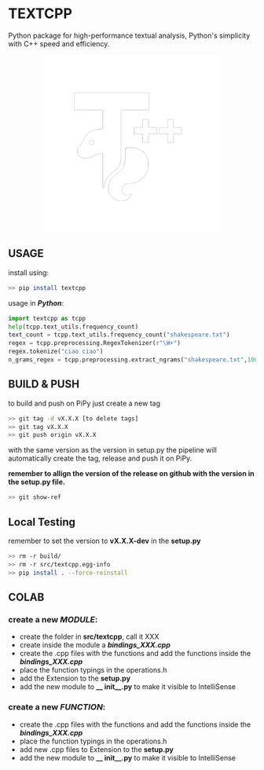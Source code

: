 <p align="center">
  <strong>
    <h1>TEXTCPP</h1>  </strong>
    Python package for high-performance textual analysis,  
     Python's simplicity with C++ speed and efficiency.

</p>

<p align="center">
  <img src="logo.png" alt="TextCpp Logo" width="360"/>
</p>

## USAGE
install using:
```bash
>> pip install textcpp
```
usage in ***Python***:
```python
import textcpp as tcpp
help(tcpp.text_utils.frequency_count)
text_count = tcpp.text_utils.frequency_count("shakespeare.txt")
regex = tcpp.preprocessing.RegexTokenizer(r"\W+")
regex.tokenize("ciao ciao")
n_grams_regex = tcpp.preprocessing.extract_ngrams("shakespeare.txt",100,regex, is_file = True )
```
## BUILD & PUSH
to build and push on PiPy just create a new tag
```bash
>> git tag -d vX.X.X [to delete tags]
>> git tag vX.X.X
>> git push origin vX.X.X
```
with the same version as the version in setup.py
the pipeline will automatically create the tag, release and push it on PiPy.

**remember to allign the version of the release on github with the version in the setup.py file.**
```bash
>> git show-ref
```

## Local Testing
remember to set the version to **vX.X.X-dev** in the **setup.py**
```bash
>> rm -r build/
>> rm -r src/textcpp.egg-info
>> pip install . --force-reinstall
```


## COLAB

### create a new *MODULE*:
- create the folder in **src/textcpp**, call it XXX
- create inside the module a ***bindings_XXX.cpp***
- create the .cpp files with the functions and add the functions inside the ***bindings_XXX.cpp***
- place the function typings in the operations.h
- add the Extension to the **setup.py**
- add the new module to **__ init__.py** to make it visible to IntelliSense

### create a new *FUNCTION*:
- create the .cpp files with the functions and add the functions inside the ***bindings_XXX.cpp***
- place the function typings in the operations.h
- add new .cpp files to Extension to the **setup.py**
- add the new module to **__ init__.py** to make it visible to IntelliSense
